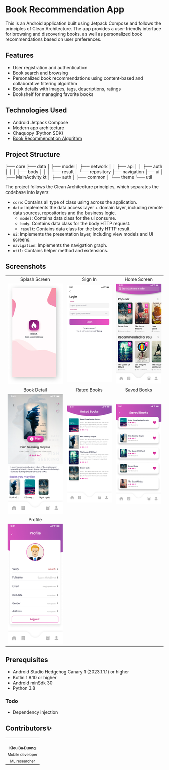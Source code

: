 # Book Recommendation App

This is an Android application built using Jetpack Compose and follows the principles of Clean Architecture. The app provides a user-friendly interface for browsing and discovering books, as well as personalized book recommendations based on user preferences.

## Features

- User registration and authentication
- Book search and browsing
- Personalized book recommendations using content-based and collaborative filtering algorithm
- Book details with images, tags, descriptions, ratings
- Bookshelf for managing favorite books

## Technologies Used

- Android Jetpack Compose
- Modern app architecture
- Chaquopy (Python SDK)
- [Book Recommendation Algorithm](https://github.com/kieubaduong/Book-Recommendation-Algorithms)

## Project Structure

├── core
├── data
│   ├── model
│   ├── network
│   │   ├── api
│   │   ├── auth
│   │   │   ├── body
│   │   │   └── result
│   └── repository
├── navigation
├── ui
│   ├── MainActivity.kt
│   ├── auth
│   ├── common
│   └── theme
└── util

The project follows the Clean Architecture principles, which separates the codebase into layers:

- `core`: Contains all type of class using across the application.
- `data`: Implements the data access layer + domain layer, including remote data sources, repositories and the business logic.
  - `model`: Contains data class for the ui consume.
  - `body`: Contains data class for the body HTTP request.
  - `result`: Contains data class for the body HTTP result.
- `ui`: Implements the presentation layer, including view models and UI screens.
- `navigation`: Implements the navigation graph.
- `util`: Contains helper method and extensions.

## Screenshots

|                                       |                                        |                                         |
| :-----------------------------------: | :------------------------------------: | :-------------------------------------: |
|             Splash Screen             |                Sign In                 |               Home Screen               |
|  ![](.github/screenshots/splash.jpg)  |   ![](.github/screenshots/login.jpg)   |  ![](.github/screenshots/home-page.jpg) |
|               Book Detail             |              Rated Books               |                 Saved Books                  |
|![](.github/screenshots/book-detail.jpg) |  ![](.github/screenshots/rated-books.jpg)   | ![](.github/screenshots/favorite-book.jpg) |
|               Profile                         
|   ![](.github/screenshots/profile.jpg)     

## Prerequisites

- Android Studio Hedgehog Canary 1 (2023.1.1.1) or higher
- Kotlin 1.8.10 or higher
- Android minSdk 30
- Python 3.8

### Todo

- Dependency injection

## Contributors✨

<table>
  <tr>
    <td align="center">
      <a href="https://github.com/kieubaduong">
        <img src="https://avatars.githubusercontent.com/u/75083331?v=4" width="100px;" alt=""/>
        <br />
        <sub><b>Kieu Ba Duong</b></sub>
      </a>
      <br />
      <sub>Mobile developer</sub>
      <br />
      <sub>ML researcher</sub>
    </td>
  </tr>
</table>


